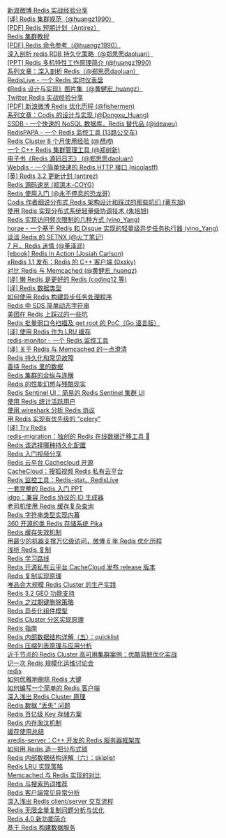 [新浪微博 Redis 实战经验分享](http://weekly.manong.io/bounce?url=http%3A%2F%2Fwww.xdata.me%2F%3Fp%3D301&aid=50&nid=4)  
[[译] Redis 集群规范（@huangz1990）](http://weekly.manong.io/bounce?url=http%3A%2F%2Fwww.redisdoc.com%2Fen%2Flatest%2Ftopic%2Fcluster-spec.html&aid=66&nid=5)  
[[PDF] Redis 短期计划（Antirez）](http://weekly.manong.io/bounce?url=http%3A%2F%2Fantirez.com%2Fmisc%2FRedisConf2013.pdf&aid=114&nid=7)  
[Redis 集群教程](http://weekly.manong.io/bounce?url=http%3A%2F%2Fredis.io%2Ftopics%2Fcluster-tutorial&aid=229&nid=12)  
[[PDF] Redis 命令参考（@huangz1990）](http://weekly.manong.io/bounce?url=http%3A%2F%2Fvdisk.weibo.com%2Fs%2FuBUOPb5aoprep%2F1386208487&aid=276&nid=13)  
[深入剖析 redis RDB 持久化策略（@郑思愿daoluan）](http://weekly.manong.io/bounce?url=http%3A%2F%2Fdaoluan.net%2Fblog%2Fdecode-redis-rdb-persistence%2F&aid=888&nid=26)  
[[PPT] Redis 多机特性工作原理简介 (@huangz1990)](http://weekly.manong.io/bounce?url=http%3A%2F%2Fpan.baidu.com%2Fs%2F1cT0gI&aid=939&nid=28)  
[系列文章：深入剖析 Redis（@郑思愿daoluan）](http://weekly.manong.io/bounce?url=http%3A%2F%2Fdaoluan.net%2Fblog%2Fredis-data-elimination%2F&aid=1076&nid=32)  
[RedisLive - 一个 Redis 实时仪表盘](http://weekly.manong.io/bounce?url=https%3A%2F%2Fgithub.com%2Fnkrode%2FRedisLive%2F&aid=1229&nid=37)  
[《Redis 设计与实现》图片集（@黄健宏_huangz）](http://weekly.manong.io/bounce?url=http%3A%2F%2Fredisbook1e-gallery.readthedocs.org%2Fen%2Flatest%2F&aid=1318&nid=40)  
[Twitter Redis 实战经验分享](http://weekly.manong.io/bounce?url=http%3A%2F%2Fhighscalability.com%2Fblog%2F2014%2F9%2F8%2Fhow-twitter-uses-redis-to-scale-105tb-ram-39mm-qps-10000-ins.html&aid=1421&nid=44)  
[[PDF] 新浪微博 Redis 优化历程 (@fishermen)](http://weekly.manong.io/bounce?url=http%3A%2F%2Fvdisk.weibo.com%2Fs%2FIgEQCB-IR61%2F1411041366&aid=1448&nid=45)  
[系列文章：Codis 的设计与实现 (@Dongxu_Huang)](http://weekly.manong.io/bounce?url=http%3A%2F%2F0xffff.me%2Fblog%2Fcategories%2Fcodis%2F&aid=1630&nid=51)  
[SSDB - 一个快速的 NoSQL 数据库，Redis 替代品 (@ideawu)](http://weekly.manong.io/bounce?url=https%3A%2F%2Fgithub.com%2Fideawu%2Fssdb&aid=1882&nid=60)  
[RedisPAPA - 一个 Redis 监控工具 (13路公交车)](http://weekly.manong.io/bounce?url=https%3A%2F%2Fgithub.com%2Fno13bus%2Fredispapa&aid=1966&nid=62)  
[Redis Cluster 8 个月使用经验 (@_杨肉_)](http://weekly.manong.io/bounce?url=http%3A%2F%2Fyangzhe1991.org%2Fblog%2F2015%2F04%2Fredis-cluster%2F&aid=2143&nid=67)  
[一个 C++ Redis 集群管理工具 (@郑树新)](http://weekly.manong.io/bounce?url=http%3A%2F%2Fzsxxsz.iteye.com%2Fblog%2F2204006&aid=2150&nid=67)  
[电子书《Redis 源码日志》 (@郑思愿daoluan)](http://weekly.manong.io/bounce?url=https%3A%2F%2Fselfstore.io%2Fproducts%2F362&aid=2333&nid=71)  
[Webdis - 一个简单快速的 Redis HTTP 接口 (nicolasff)](http://weekly.manong.io/bounce?url=https%3A%2F%2Fgithub.com%2Fnicolasff%2Fwebdis&aid=2400&nid=72)  
[[英] Redis 3.2 更新计划 (antirez)](http://weekly.manong.io/bounce?url=http%3A%2F%2Fantirez.com%2Fnews%2F89&aid=2592&nid=75)  
[Redis 源码速览 (郑淇木-COYG)](http://weekly.manong.io/bounce?url=http%3A%2F%2Fzhengqm.github.io%2Fcode%2F2015%2F06%2F20%2FLearn-by-hacking-redis-source-code%2F&aid=2635&nid=76)  
[Redis 使用入门 (@永不停息的恐龙哥)](http://weekly.manong.io/bounce?url=http%3A%2F%2Fandrewliu.tk%2F2015%2F06%2F27%2FRedis%25E4%25BD%25BF%25E7%2594%25A8%25E5%2585%25A5%25E9%2597%25A8%2F&aid=2697&nid=77)  
[Codis 作者细说分布式 Redis 架构设计和踩过的那些坑们 (黄东旭)](http://weekly.manong.io/bounce?url=http%3A%2F%2Fmp.weixin.qq.com%2Fs%3F__biz%3DMzAwMDU1MTE1OQ%3D%3D%26mid%3D208733458%26idx%3D1%26sn%3D691bfde670fb2dd649685723f7358fea&aid=2843&nid=79)  
[使用 Redis 实现分布式系统轻量级协调技术 (朱培旭)](http://weekly.manong.io/bounce?url=http%3A%2F%2Fwww.ibm.com%2Fdeveloperworks%2Fcn%2Fopensource%2Fos-cn-redis-coordinate%2Findex.html&aid=3304&nid=84)  
[Redis 实现访问频次限制的几种方式 (vino_Yang)](http://weekly.manong.io/bounce?url=http%3A%2F%2Fvinoyang.com%2F2015%2F08%2F23%2Fredis-incr-implement-rate-limit%2F&aid=3379&nid=85)  
[horae - 一个基于 Redis 和 Disque 实现的轻量级异步任务执行器 (vino_Yang)](http://weekly.manong.io/bounce?url=http%3A%2F%2Fvinoyang.com%2F2015%2F08%2F29%2Fa-lightweight-async-task-invoker-based-on-redis-and-disque%2F&aid=3506&nid=86)  
[谈谈 Redis 的 SETNX (@火丁笔记)](http://weekly.manong.io/bounce?url=http%3A%2F%2Fhuoding.com%2F2015%2F09%2F14%2F463%3Fhmsr%3Dtoutiao.io%26utm_medium%3Dtoutiao.io%26utm_source%3Dtoutiao.io&aid=3657&nid=88)  
[7 月，Redis 迷情 (@董泽润)](http://weekly.manong.io/bounce?url=http%3A%2F%2Fwww.jianshu.com%2Fp%2F9fdb1aece269%3Fhmsr%3Dtoutiao.io%26utm_medium%3Dtoutiao.io%26utm_source%3Dtoutiao.io&aid=3751&nid=89)  
[[ebook] Redis In Action (Josiah Carlson)](http://weekly.manong.io/bounce?url=https%3A%2F%2Fredislabs.com%2Facademy%2Fredis-in-action%3Fhmsr%3Dtoutiao.io%26utm_medium%3Dtoutiao.io%26utm_source%3Dtoutiao.io&aid=3767&nid=89)  
[xRedis 1.1 发布：Redis 的 C++ 客户端 (0xsky)](http://weekly.manong.io/bounce?url=http%3A%2F%2Fwww.oschina.net%2Fnews%2F66066%2Fxredis-1-1%3Fhmsr%3Dtoutiao.io%26utm_medium%3Dtoutiao.io%26utm_source%3Dtoutiao.io&aid=3782&nid=89)  
[对比 Redis 与 Memcached (@黄健宏_huangz)](http://weekly.manong.io/bounce?url=http%3A%2F%2Fblog.huangz.me%2Fdiary%2F2015%2Fcomparison-of-redis-and-memcached.html%3Fhmsr%3Dtoutiao.io%26utm_medium%3Dtoutiao.io%26utm_source%3Dtoutiao.io&aid=3855&nid=90)  
[[译] 懒 Redis 是更好的 Redis (coding12 等)](http://weekly.manong.io/bounce?url=http%3A%2F%2Fwww.oschina.net%2Ftranslate%2Flazy-redis-is-better-redis%3Fhmsr%3Dtoutiao.io%26utm_medium%3Dtoutiao.io%26utm_source%3Dtoutiao.io&aid=3857&nid=90)  
[[译] Redis 数据类型](http://weekly.manong.io/bounce?url=http%3A%2F%2Fifeve.com%2Fredis-data-types%2F&aid=4191&nid=94)  
[如何使用 Redis 构建异步任务处理程序](http://weekly.manong.io/bounce?url=http%3A%2F%2Fwww.letiantian.me%2F2015-11-03-redis-async-task%2F&aid=4209&nid=94)  
[Redis 中 SDS 简单动态字符串](http://weekly.manong.io/bounce?url=http%3A%2F%2Fsegmentfault.com%2Fa%2F1190000003984537&aid=4309&nid=95)  
[美团在 Redis 上踩过的一些坑](http://weekly.manong.io/bounce?url=http%3A%2F%2Fcarlosfu.iteye.com%2Fblog%2F2254154&aid=4385&nid=96)  
[Redis 批量弱口令扫描及 get root 的 PoC（Go 语言版）](http://weekly.manong.io/bounce?url=http%3A%2F%2Fzhuanlan.zhihu.com%2Fnetxfly%2F20358468&aid=4406&nid=96)  
[[译] 使用 Redis 作为 LRU 缓存](http://weekly.manong.io/bounce?url=http%3A%2F%2Fifeve.com%2Fredis-lru%2F&aid=4483&nid=97)  
[redis-monitor - 一个 Redis 监控工具](http://weekly.manong.io/bounce?url=https%3A%2F%2Fgithub.com%2Fhustcc%2Fredis-monitor&aid=4525&nid=97)  
[[译] 关于 Redis 与 Memcached 的一点澄清](http://weekly.manong.io/bounce?url=http%3A%2F%2Fblog.xiayf.cn%2F2015%2F12%2F01%2Fredis-vs-memcached%2F&aid=4578&nid=98)  
[Redis 持久化和常见故障](http://weekly.manong.io/bounce?url=https%3A%2F%2Fsegmentfault.com%2Fa%2F1190000004135982&aid=4690&nid=99)  
[善待 Redis 里的数据](http://weekly.manong.io/bounce?url=http%3A%2F%2Fneway6655.github.io%2Fredis%2F2015%2F12%2F19%2F%25E5%2596%2584%25E5%25BE%2585Redis%25E9%2587%258C%25E7%259A%2584%25E6%2595%25B0%25E6%258D%25AE.html&aid=4765&nid=100)  
[Redis 集群的合纵与连横](http://weekly.manong.io/bounce?url=https%3A%2F%2Fmp.weixin.qq.com%2Fs%3F__biz%3DMzAxMTEyOTQ5OQ%3D%3D%26mid%3D402004912%26idx%3D1%26sn%3D7517696a86f54262e60e1b5636d6cbe0&aid=4856&nid=101)  
[Redis 的性能幻想与残酷现实](http://weekly.manong.io/bounce?url=http%3A%2F%2Fmp.weixin.qq.com%2Fs%3F__biz%3DMzAxMTEyOTQ5OQ%3D%3D%26mid%3D401738746%26idx%3D1%26sn%3D281af530d5abec981f3607d6e729914a&aid=4875&nid=101)  
[Redis Sentinel UI：简易的 Redis Sentinel 集群 UI](http://weekly.manong.io/bounce?url=https%3A%2F%2Fgithub.com%2Fyoungsterxyf%2Fredis-sentinel-ui&aid=4889&nid=101)  
[使用 Redis 统计活跃用户](http://weekly.manong.io/bounce?url=http%3A%2F%2Fmp.weixin.qq.com%2Fs%3F__biz%3DMzA4Nzc4MjI4MQ%3D%3D%26mid%3D402097789%26idx%3D1%26sn%3Dbe69bf955665cc86d6f602ffd86ad443&aid=5034&nid=103)  
[使用 wireshark 分析 Redis 协议](http://weekly.manong.io/bounce?url=http%3A%2F%2Fholys.im%2F2016%2F01%2F24%2Flearn-redis-protocol-with-wireshark%2F&aid=5128&nid=104)  
[用 Redis 实现有优先级的 "celery"](http://weekly.manong.io/bounce?url=http%3A%2F%2Fwww.xymlife.com%2F2016%2F01%2F24%2F%25E7%2594%25A8redis%25E5%25AE%259E%25E7%258E%25B0%25E6%259C%2589%25E4%25BC%2598%25E5%2585%2588%25E7%25BA%25A7%25E7%259A%2584celery%2F&aid=5138&nid=104)  
[[译] Try Redis](http://weekly.manong.io/bounce?url=https%3A%2F%2Fsegmentfault.com%2Fa%2F1190000004441790&aid=5389&nid=107)  
[redis-migration：独创的 Redis 在线数据迁移工具 ](http://weekly.manong.io/bounce?url=http%3A%2F%2Fwww.bitstech.net%2F2016%2F03%2F03%2Fredis-migration%2F&aid=5468&nid=108)  
[Redis 该选择哪种持久化配置](http://weekly.manong.io/bounce?url=http%3A%2F%2Fzheng-ji.info%2Fblog%2F2016%2F03%2F10%2Fgai-xuan-ze-na-chong-redischi-jiu-hua-pei-zhi%2F&aid=5511&nid=109)  
[Redis 入门视频分享](http://weekly.manong.io/bounce?url=http%3A%2F%2Fcarlosfu.iteye.com%2Fblog%2F2276606&aid=5526&nid=109)  
[Redis 云平台 Cachecloud 开源](http://weekly.manong.io/bounce?url=http%3A%2F%2Fcarlosfu.iteye.com%2Fblog%2F2284673&aid=5597&nid=110)  
[CacheCloud：搜狐视频 Redis 私有云平台](http://weekly.manong.io/bounce?url=https%3A%2F%2Fgithub.com%2Fsohutv%2Fcachecloud&aid=5643&nid=110)  
[Redis 监控工具：Redis-stat、RedisLive](http://weekly.manong.io/bounce?url=http%3A%2F%2Fwxmimperio.tk%2F2016%2F02%2F25%2FRedis-Monitor-Tools%2F&aid=5803&nid=112)  
[一套完整的 Redis 入门 PPT](http://weekly.manong.io/bounce?url=http%3A%2F%2Ftoutiao.io%2Fs%2Fdjzv&aid=5833&nid=113)  
[idgo：兼容 Redis 协议的 ID 生成器](http://weekly.manong.io/bounce?url=https%3A%2F%2Fgithub.com%2Fflike%2Fidgo%2Fblob%2Fmaster%2FReadme.md&aid=5882&nid=113)  
[老司机使用 Redis 缓存复杂查询](http://weekly.manong.io/bounce?url=https%3A%2F%2Fbaya.github.io%2F2016%2F03%2F26%2F%25E8%2580%2581%25E5%258F%25B8%25E6%259C%25BA%25E4%25BD%25BF%25E7%2594%25A8redis%25E7%25BC%2593%25E5%25AD%2598%25E5%25A4%258D%25E6%259D%2582%25E6%259F%25A5%25E8%25AF%25A2.html&aid=5921&nid=114)  
[Redis 字符串类型实现内幕](http://weekly.manong.io/bounce?url=http%3A%2F%2Fmy.oschina.net%2Fandylucc%2Fblog%2F675480&aid=6248&nid=118)  
[360 开源的类 Redis 存储系统 Pika](http://weekly.manong.io/bounce?url=https%3A%2F%2Fmp.weixin.qq.com%2Fs%3F__biz%3DMzAwMDU1MTE1OQ%3D%3D%26mid%3D2653547160%26idx%3D1%26sn%3Dbefd195e2aa788775aaf1cc3b6f6fab3&aid=6277&nid=118)  
[Redis 缓存失效机制](http://weekly.manong.io/bounce?url=http%3A%2F%2Fmy.oschina.net%2Fandylucc%2Fblog%2F679222&aid=6327&nid=119)  
[用最少的机器支撑万亿级访问，微博 6 年 Redis 优化历程](http://weekly.manong.io/bounce?url=http%3A%2F%2Fmp.weixin.qq.com%2Fs%3F__biz%3DMzAwMDU1MTE1OQ%3D%3D%26mid%3D2653547263%26idx%3D1%26sn%3Dfe484b24660b7e1dc4beabca71fe1cb1&aid=6381&nid=120)  
[浅析 Redis 复制](http://weekly.manong.io/bounce?url=http%3A%2F%2Fmy.oschina.net%2Fandylucc%2Fblog%2F683631&aid=6410&nid=120)  
[Redis 学习路线](http://weekly.manong.io/bounce?url=http%3A%2F%2Fblog.huangz.me%2Fdiary%2F2016%2Fhow-to-learn-redis.html&aid=6437&nid=120)  
[Redis 开源私有云平台 CacheCloud 发布 release 版本](http://weekly.manong.io/bounce?url=https%3A%2F%2Fgithub.com%2Fsohutv%2Fcachecloud%2Freleases&aid=6440&nid=120)  
[Redis 复制实现原理](http://weekly.manong.io/bounce?url=http%3A%2F%2Fmy.oschina.net%2Fandylucc%2Fblog%2F686892&aid=6484&nid=121)  
[唯品会大规模 Redis Cluster 的生产实践](http://weekly.manong.io/bounce?url=http%3A%2F%2Fmp.weixin.qq.com%2Fs%3F__biz%3DMzA4Nzg5Nzc5OA%3D%3D%26mid%3D2651660079%26idx%3D1%26sn%3Dbca50ad39792deadf167077308120264&aid=6490&nid=121)  
[Redis 3.2 GEO 功能支持](http://weekly.manong.io/bounce?url=http%3A%2F%2Fwww.innomysql.com%2Farticle%2F25672.html&aid=6573&nid=122)  
[Redis 之过期键删除策略](http://weekly.manong.io/bounce?url=http%3A%2F%2Fblog.edagarli.com%2F2016%2F06%2F08%2FRedis%25E4%25B9%258B%25E8%25BF%2587%25E6%259C%259F%25E9%2594%25AE%25E5%2588%25A0%25E9%2599%25A4%25E7%25AD%2596%25E7%2595%25A5%2F&aid=6577&nid=122)  
[Redis 异步化组件模型](http://weekly.manong.io/bounce?url=http%3A%2F%2Fmy.oschina.net%2Fandylucc%2Fblog%2F693981&aid=6636&nid=123)  
[Redis Cluster 分区实现原理](http://weekly.manong.io/bounce?url=http%3A%2F%2Fmy.oschina.net%2Fandylucc%2Fblog%2F704440&aid=6780&nid=125)  
[Redis 指南](http://weekly.manong.io/bounce?url=http%3A%2F%2Fwdxtub.com%2F2016%2F07%2F05%2Fredis-guide%2F&aid=6861&nid=126)  
[Redis 内部数据结构详解（五）：quicklist](http://weekly.manong.io/bounce?url=http%3A%2F%2Fmp.weixin.qq.com%2Fs%3F__biz%3DMzA4NTg1MjM0Mg%3D%3D%26mid%3D2657261335%26idx%3D1%26sn%3D053d72a348be2e78040f3847f4092d92&aid=6961&nid=128)  
[Redis 压缩列表原理与应用分析](http://weekly.manong.io/bounce?url=http%3A%2F%2Fmy.oschina.net%2Fandylucc%2Fblog%2F715325&aid=6985&nid=128)  
[近千节点的 Redis Cluster 高可用集群案例：优酷蓝鲸优化实战](http://weekly.manong.io/bounce?url=http%3A%2F%2Fmp.weixin.qq.com%2Fs%3F__biz%3DMzAwMDU1MTE1OQ%3D%3D%26mid%3D2653547585%26idx%3D1%26sn%3D9a664b16f656f757632cd4eb29f9a5dc&aid=7010&nid=129)  
[记一次 Redis 规模化运维讨论会](http://weekly.manong.io/bounce?url=http%3A%2F%2Fmp.weixin.qq.com%2Fs%3F__biz%3DMzA4Mzg2NzE5MA%3D%3D%26mid%3D2648672432%26idx%3D1%26sn%3D823050ae8b685650616153b4ca204e42&aid=7116&nid=130)  
[redis](http://weekly.manong.io/bounce?url=http%3A%2F%2Ftoutiao.io%2Fsubjects%2F46756&aid=7182&nid=131)  
[如何优雅地删除 Redis 大键](http://weekly.manong.io/bounce?url=http%3A%2F%2Ftoutiao.io%2Fj%2F50yn2h&aid=7190&nid=131)  
[如何编写一个简单的 Redis 客户端](http://weekly.manong.io/bounce?url=http%3A%2F%2Ftoutiao.io%2Fj%2Fd4xzit&aid=7194&nid=131)  
[深入浅出 Redis Cluster 原理](http://weekly.manong.io/bounce?url=http%3A%2F%2Fmp.weixin.qq.com%2Fs%3F__biz%3DMzA3MzYwNjQ3NA%3D%3D%26mid%3D2651296996%26idx%3D2%26sn%3D5f4811d73e74e2a63b1cb0d3d532862a&aid=7211&nid=131)  
[Redis 数据 “丢失” 问题](http://weekly.manong.io/bounce?url=http%3A%2F%2Ftoutiao.io%2Fj%2F4jhdk1&aid=7283&nid=132)  
[Redis 百亿级 Key 存储方案](http://weekly.manong.io/bounce?url=http%3A%2F%2Ftoutiao.io%2Fj%2F0jdfhm&aid=7372&nid=134)  
[Redis 内存淘汰机制](http://weekly.manong.io/bounce?url=http%3A%2F%2Ftoutiao.io%2Fj%2Fj9cg1p&aid=7393&nid=134)  
[缓存使用总结](http://weekly.manong.io/bounce?url=http%3A%2F%2Ftoutiao.io%2Fj%2Flmhayx&aid=7466&nid=135)  
[xredis-server：C++ 开发的 Redis 服务器框架库](http://weekly.manong.io/bounce?url=http%3A%2F%2Ftoutiao.io%2Fj%2Fu87gh3&aid=7565&nid=136)  
[如何用 Redis 造一把分布式锁](http://weekly.manong.io/bounce?url=https%3A%2F%2Ftoutiao.io%2Fj%2F8vizan&aid=7676&nid=138)  
[Redis 内部数据结构详解（六）：skiplist](http://weekly.manong.io/bounce?url=https%3A%2F%2Ftoutiao.io%2Fk%2F1my871&aid=7755&nid=139)  
[Redis LRU 实现策略](http://weekly.manong.io/bounce?url=https%3A%2F%2Ftoutiao.io%2Fk%2F64roiz&aid=7823&nid=140)  
[Memcached 与 Redis 实现的对比](http://weekly.manong.io/bounce?url=https%3A%2F%2Ftoutiao.io%2Fk%2F5k1old&aid=7862&nid=141)  
[Redis 与搜索热词推荐](http://weekly.manong.io/bounce?url=https%3A%2F%2Ftoutiao.io%2Fk%2Faon1tl&aid=7984&nid=143)  
[Redis 客户端常见异常分析](http://weekly.manong.io/bounce?url=https%3A%2F%2Ftoutiao.io%2Fk%2Fxib8qg&aid=8039&nid=144)  
[深入浅出 Redis client/server 交互流程](http://weekly.manong.io/bounce?url=http%3A%2F%2Fmp.weixin.qq.com%2Fs%2FM_8JYKounmZWHPOXVJFNuQ&aid=8051&nid=144)  
[Redis 无限全量复制问题分析与优化](http://weekly.manong.io/bounce?url=https%3A%2F%2Ftoutiao.io%2Fk%2Fqtzsuw&aid=8099&nid=145)  
[Redis 4.0 新功能简介](http://weekly.manong.io/bounce?url=https%3A%2F%2Ftoutiao.io%2Fk%2Fvdnfaw&aid=8220&nid=147)  
[基于 Redis 构建数据服务](http://weekly.manong.io/bounce?url=http%3A%2F%2Fmp.weixin.qq.com%2Fs%3F__biz%3DMzIwNDU2MTI4NQ%3D%3D%26mid%3D2247483764%26idx%3D1%26sn%3Dd687afc0de8c218e49ea5ba13d83b923&aid=8228&nid=147)  
